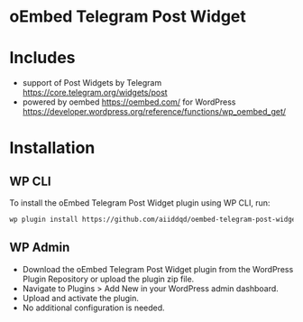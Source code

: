 # oEmbed Telegram Post Widget


# Includes
- support of Post Widgets by Telegram https://core.telegram.org/widgets/post 
- powered by oembed https://oembed.com/ for WordPress https://developer.wordpress.org/reference/functions/wp_oembed_get/

# Installation

## WP CLI
To install the oEmbed Telegram Post Widget plugin using WP CLI, run:

```bash
wp plugin install https://github.com/aiiddqd/oembed-telegram-post-widget/archive/refs/heads/main.zip --activate
``` 

## WP Admin
- Download the oEmbed Telegram Post Widget plugin from the WordPress Plugin Repository or upload the plugin zip file.
- Navigate to Plugins > Add New in your WordPress admin dashboard.
- Upload and activate the plugin.
- No additional configuration is needed.
